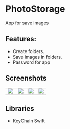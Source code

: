 # PhotoStorage
 App for save images <br />
## Features:
  - Create folders.
  - Save images in folders.
  - Password for app
## Screenshots
<table>
  <tr>
  </tr>
  <tr>
    <td valign="top"><img src="https://user-images.githubusercontent.com/62143581/109160465-807a1080-777e-11eb-9026-1e08c5afa51c.png"></td>
    <td valign="top"><img src="https://user-images.githubusercontent.com/62143581/109160476-82dc6a80-777e-11eb-8298-2c5f6789f9ee.png"></td>
    <td valign="top"><img src="https://user-images.githubusercontent.com/62143581/109160478-840d9780-777e-11eb-8080-0cc7e8265bff.png"></td>
    <td valign="top"><img src="https://user-images.githubusercontent.com/62143581/109160479-84a62e00-777e-11eb-81a2-c21376505137.png"></td>
  </tr>
 </table>

## Libraries
 - KeyChain Swift


  
